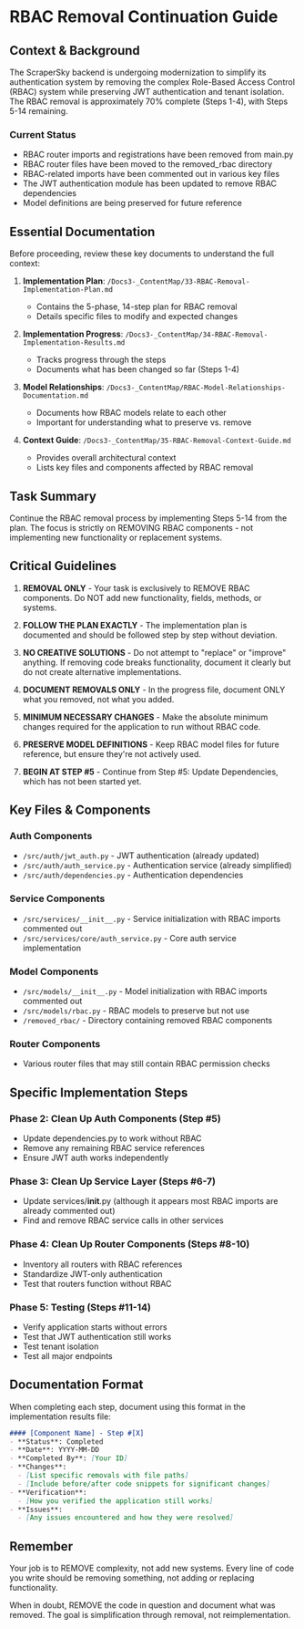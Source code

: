 # RBAC Removal Continuation Guide

## Context & Background

The ScraperSky backend is undergoing modernization to simplify its authentication system by removing the complex Role-Based Access Control (RBAC) system while preserving JWT authentication and tenant isolation. The RBAC removal is approximately 70% complete (Steps 1-4), with Steps 5-14 remaining.

### Current Status

- RBAC router imports and registrations have been removed from main.py
- RBAC router files have been moved to the removed_rbac directory
- RBAC-related imports have been commented out in various key files
- The JWT authentication module has been updated to remove RBAC dependencies
- Model definitions are being preserved for future reference

## Essential Documentation

Before proceeding, review these key documents to understand the full context:

1. **Implementation Plan**: `/Docs3-_ContentMap/33-RBAC-Removal-Implementation-Plan.md`
   - Contains the 5-phase, 14-step plan for RBAC removal
   - Details specific files to modify and expected changes

2. **Implementation Progress**: `/Docs3-_ContentMap/34-RBAC-Removal-Implementation-Results.md`
   - Tracks progress through the steps
   - Documents what has been changed so far (Steps 1-4)

3. **Model Relationships**: `/Docs3-_ContentMap/RBAC-Model-Relationships-Documentation.md`
   - Documents how RBAC models relate to each other
   - Important for understanding what to preserve vs. remove

4. **Context Guide**: `/Docs3-_ContentMap/35-RBAC-Removal-Context-Guide.md`
   - Provides overall architectural context
   - Lists key files and components affected by RBAC removal

## Task Summary

Continue the RBAC removal process by implementing Steps 5-14 from the plan. The focus is strictly on REMOVING RBAC components - not implementing new functionality or replacement systems.

## Critical Guidelines

1. **REMOVAL ONLY** - Your task is exclusively to REMOVE RBAC components. Do NOT add new functionality, fields, methods, or systems.

2. **FOLLOW THE PLAN EXACTLY** - The implementation plan is documented and should be followed step by step without deviation.

3. **NO CREATIVE SOLUTIONS** - Do not attempt to "replace" or "improve" anything. If removing code breaks functionality, document it clearly but do not create alternative implementations.

4. **DOCUMENT REMOVALS ONLY** - In the progress file, document ONLY what you removed, not what you added.

5. **MINIMUM NECESSARY CHANGES** - Make the absolute minimum changes required for the application to run without RBAC code.

6. **PRESERVE MODEL DEFINITIONS** - Keep RBAC model files for future reference, but ensure they're not actively used.

7. **BEGIN AT STEP #5** - Continue from Step #5: Update Dependencies, which has not been started yet.

## Key Files & Components

### Auth Components
- `/src/auth/jwt_auth.py` - JWT authentication (already updated)
- `/src/auth/auth_service.py` - Authentication service (already simplified)
- `/src/auth/dependencies.py` - Authentication dependencies

### Service Components
- `/src/services/__init__.py` - Service initialization with RBAC imports commented out
- `/src/services/core/auth_service.py` - Core auth service implementation

### Model Components
- `/src/models/__init__.py` - Model initialization with RBAC imports commented out
- `/src/models/rbac.py` - RBAC models to preserve but not use
- `/removed_rbac/` - Directory containing removed RBAC components

### Router Components
- Various router files that may still contain RBAC permission checks

## Specific Implementation Steps

### Phase 2: Clean Up Auth Components (Step #5)
- Update dependencies.py to work without RBAC
- Remove any remaining RBAC service references
- Ensure JWT auth works independently

### Phase 3: Clean Up Service Layer (Steps #6-7)
- Update services/__init__.py (although it appears most RBAC imports are already commented out)
- Find and remove RBAC service calls in other services

### Phase 4: Clean Up Router Components (Steps #8-10)
- Inventory all routers with RBAC references
- Standardize JWT-only authentication
- Test that routers function without RBAC

### Phase 5: Testing (Steps #11-14)
- Verify application starts without errors
- Test that JWT authentication still works
- Test tenant isolation
- Test all major endpoints

## Documentation Format

When completing each step, document using this format in the implementation results file:

```markdown
#### [Component Name] - Step #[X]
- **Status**: Completed
- **Date**: YYYY-MM-DD
- **Completed By**: [Your ID]
- **Changes**: 
  - [List specific removals with file paths]
  - [Include before/after code snippets for significant changes]
- **Verification**: 
  - [How you verified the application still works]
- **Issues**: 
  - [Any issues encountered and how they were resolved]
```

## Remember

Your job is to REMOVE complexity, not add new systems. Every line of code you write should be removing something, not adding or replacing functionality.

When in doubt, REMOVE the code in question and document what was removed. The goal is simplification through removal, not reimplementation.
